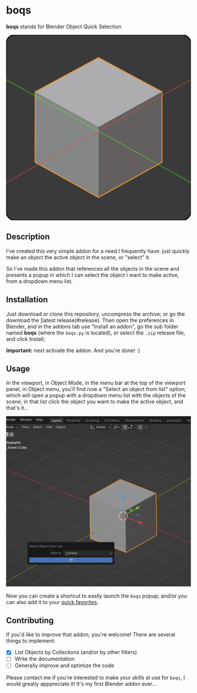 # boqs

**boqs** stands for Blender Object Quick Selection

![boqs logo](./boqs-0.0.1_logo-512x512.png "boqs logo")

## Description

I've created this very simple addon for a need I frequently have: just quickly make an object the active object in the scene,
or "select" it.

So I've made this addon that references all the objects in the scene and presents a popup in which I can select the object I want to make active,
from a dropdown menu list.

## Installation

Just download or clone this repository, uncompress the archive; or go the download the [latest release(#release).
Then open the preferences in Blender, and in the addons tab use "Install an addon",
go the sub folder named **boqs** (where the `boqs.py` is located), or select the `.zip` release file, and click Install; 

**Important:** next activate the addon. And you're done! :)

## Usage

In the viewport, in Object Mode, in the menu bar at the top of the viewport panel, in Object menu, you'll find now a "Select an object from list" option,
which will open a popup with a dropdown menu list with the objects of the scene, in that list click the object you want to make the active object,
and that's it...

![boqs screenshot](./media/boqs_screenshot.png "boqs screenshot")

Now you can create a shortcut to easily launch the `boqs` popup; and/or you can also add it to your [quick favorites](https://docs.blender.org/manual/en/4.5/interface/tool_system.html#quick-favorites "Blender documentation, add to Quick favorites how-to").

## Contributing

If you'd like to improve that addon, you're welcome! There are several things to implement:

- [x] List Objects by Collections (and/or by other filters)
- [ ] Write the documentation
- [ ] Generally improve and optimize the code

Please contact me if you're interested to make your skills at use for `boqs`, I would greatly apppreciate it! It's my first Blender addon ever...
